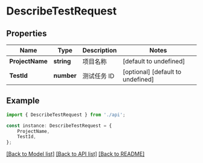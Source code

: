 # DescribeTestRequest


## Properties

Name | Type | Description | Notes
------------ | ------------- | ------------- | -------------
**ProjectName** | **string** | 项目名称 | [default to undefined]
**TestId** | **number** | 测试任务 ID | [optional] [default to undefined]

## Example

```typescript
import { DescribeTestRequest } from './api';

const instance: DescribeTestRequest = {
    ProjectName,
    TestId,
};
```

[[Back to Model list]](../README.md#documentation-for-models) [[Back to API list]](../README.md#documentation-for-api-endpoints) [[Back to README]](../README.md)
